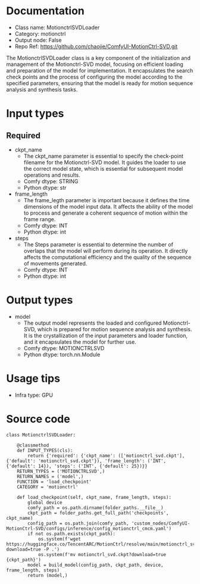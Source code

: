 # Documentation
- Class name: MotionctrlSVDLoader
- Category: motionctrl
- Output node: False
- Repo Ref: https://github.com/chaojie/ComfyUI-MotionCtrl-SVD.git

The MotionctrlSVDLoader class is a key component of the initialization and management of the Motionctrl-SVD model, focusing on efficient loading and preparation of the model for implementation. It encapsulates the search check points and the process of configuring the model according to the specified parameters, ensuring that the model is ready for motion sequence analysis and synthesis tasks.

# Input types
## Required
- ckpt_name
    - The ckpt_name parameter is essential to specify the check-point filename for the Motionctrl-SVD model. It guides the loader to use the correct model state, which is essential for subsequent model operations and results.
    - Comfy dtype: STRING
    - Python dtype: str
- frame_length
    - The frame_legth parameter is important because it defines the time dimensions of the model input data. It affects the ability of the model to process and generate a coherent sequence of motion within the frame range.
    - Comfy dtype: INT
    - Python dtype: int
- steps
    - The Steps parameter is essential to determine the number of overlaps that the model will perform during its operation. It directly affects the computational efficiency and the quality of the sequence of movements generated.
    - Comfy dtype: INT
    - Python dtype: int

# Output types
- model
    - The output model represents the loaded and configured Motionctrl-SVD, which is prepared for motion sequence analysis and synthesis. It is the crystallization of the input parameters and loader function, and it encapsulates the model for further use.
    - Comfy dtype: MOTIONCTRLSVD
    - Python dtype: torch.nn.Module

# Usage tips
- Infra type: GPU

# Source code
```
class MotionctrlSVDLoader:

    @classmethod
    def INPUT_TYPES(cls):
        return {'required': {'ckpt_name': (['motionctrl_svd.ckpt'], {'default': 'motionctrl_svd.ckpt'}), 'frame_length': ('INT', {'default': 14}), 'steps': ('INT', {'default': 25})}}
    RETURN_TYPES = ('MOTIONCTRLSVD',)
    RETURN_NAMES = ('model',)
    FUNCTION = 'load_checkpoint'
    CATEGORY = 'motionctrl'

    def load_checkpoint(self, ckpt_name, frame_length, steps):
        global device
        comfy_path = os.path.dirname(folder_paths.__file__)
        ckpt_path = folder_paths.get_full_path('checkpoints', ckpt_name)
        config_path = os.path.join(comfy_path, 'custom_nodes/ComfyUI-MotionCtrl-SVD/configs/inference/config_motionctrl_cmcm.yaml')
        if not os.path.exists(ckpt_path):
            os.system(f'wget https://huggingface.co/TencentARC/MotionCtrl/resolve/main/motionctrl_svd.ckpt?download=true -P .')
            os.system(f'mv motionctrl_svd.ckpt?download=true {ckpt_path}')
        model = build_model(config_path, ckpt_path, device, frame_length, steps)
        return (model,)
```